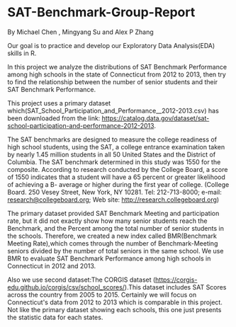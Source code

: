 # SAT-Benchmark-Group-Report

By Michael Chen , Mingyang Su and Alex P Zhang


Our goal is to practice and develop our Exploratory Data Analysis(EDA) skills in R. 

In this project we analyze the distributions of SAT Benchmark Performance among high schools in the state of Connecticut from 2012 to 2013, then try to find the relationship between the number of senior students and their SAT Benchmark Performance.

This project uses a primary dataset which(SAT_School_Participation_and_Performance__2012-2013.csv) has been downloaded from the link:
https://catalog.data.gov/dataset/sat-school-participation-and-performance-2012-2013.


The SAT benchmarks are designed to measure the college readiness of high school students, using the SAT, a college entrance examination taken by nearly 1.45 million students in all 50 United States and the District of Columbia. The SAT benchmark determined in this study was 1550 for the composite. According to research conducted by the College Board, a score of 1550 indicates that a student will have a 65 percent or greater likelihood of achieving a B- average or higher during the first year of college.
(College Board. 250 Vesey Street, New York, NY 10281. Tel: 212-713-8000; e-mail: research@collegeboard.org; Web site: http://research.collegeboard.org)

The primary dataset provided SAT Benchmark Meeting and participation rate, but it did not exactly show how many senior students reach the Benchmark, and the Percent among the total number of senior students in the schools. Therefore, we created a  new index called BMR(Benchmark Meeting Rate),which comes through the number of Benchmark-Meeting seniors divided by the number of total seniors in the same school. We use BMR to evaluate SAT Benchmark Performance among high schools in Connecticut in 2012 and 2013. 

Also we use second dataset:The CORGIS dataset (https://corgis-edu.github.io/corgis/csv/school_scores/).This dataset includes SAT Scores across the country from 2005 to 2015. Certainly we will focus on Connecticut's data from 2012 to 2013 which is comparable in this project. Not like the primary dataset showing each schools, this one just presents the statistic data for each states.
